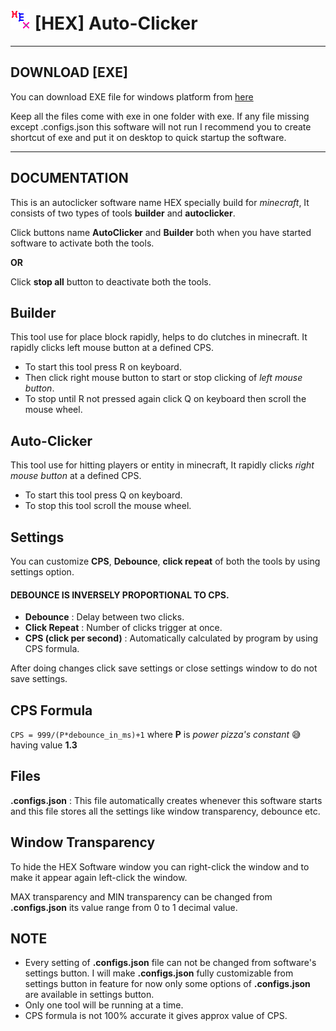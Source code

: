 # ![](fab_icon.png) [HEX] Auto-Clicker
___
## DOWNLOAD [EXE]
You can download EXE file for windows platform from [here](https://drive.google.com/file/d/1z1kjraVPcFRtISTDvNorAT3EEGhM-kRr/view?usp=drive_link)

Keep all the files come with exe in one folder with exe. If any file missing except .configs.json this software will not run I recommend you to create shortcut of exe and put it on desktop to quick startup the software.

---
## DOCUMENTATION
This is an autoclicker software name HEX specially build for _minecraft_, It consists of two types of tools **builder** and **autoclicker**.

Click buttons name **AutoClicker** and **Builder** both when you have started software to activate both the tools.

**OR**

Click **stop all** button to deactivate both the tools.
## Builder
This tool use for place block rapidly, helps to do clutches in minecraft. It rapidly clicks left mouse button at a defined CPS. 
- To start this tool press R on keyboard.
- Then click right mouse button to start or stop clicking of _left mouse button_.
- To stop until R not pressed again click Q on keyboard then scroll the mouse wheel.

## Auto-Clicker
This tool use for hitting players or entity in minecraft, It rapidly clicks _right mouse button_ at a defined CPS.
- To start this tool press Q on keyboard.
- To stop this tool scroll the mouse wheel.

## Settings
You can customize **CPS**, **Debounce**, **click repeat** of both the tools by using settings option.

#### DEBOUNCE IS INVERSELY PROPORTIONAL TO CPS.

- **Debounce** : Delay between two clicks.
- **Click Repeat** : Number of clicks trigger at once.
- **CPS (click per second)** : Automatically calculated by program by using CPS formula.

After doing changes click save settings or close settings window to do not save settings.

## CPS Formula
`CPS = 999/(P*debounce_in_ms)+1`
where **P** is _power pizza's constant_ 😅 having value **1.3**

## Files
**.configs.json** : This file automatically creates whenever this software starts and this file stores all the settings like window transparency, debounce etc.

## Window Transparency
To hide the HEX Software window you can right-click the window and to make it appear again left-click the window.

MAX transparency and MIN transparency can be changed from **.configs.json** its value range from 0 to 1 decimal value.

## NOTE
- Every setting of **.configs.json** file can not be changed from software's settings button. I will make **.configs.json** fully customizable from settings button in feature for now only some options of **.configs.json** are available in settings button.
- Only one tool will be running at a time.
- CPS formula is not 100% accurate it gives approx value of CPS.